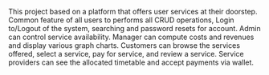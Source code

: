 This project based on a platform that offers user services at their doorstep. Common feature of all users to performs all CRUD operations, Login to/Logout of the system, searching and password resets for account. Admin can control service availability. Manager can compute costs and revenues and display various graph charts. Customers can browse the services offered, select a service, pay for service, and review a service. Service providers can see the allocated timetable and accept payments via wallet.
